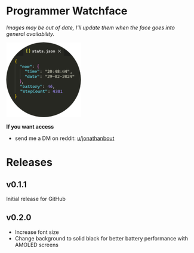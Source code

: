 # Programmer Watchface
_Images may be out of date, I'll update them when the face goes into general availability._

<img src="https://github.com/JonathanBout/programmer-watchface/blob/development/images/screenshot.png" width=200 height=200 />

**If you want access**
- send me a DM on reddit: [u/jonathanbout](https://www.reddit.com/user/JonathanBout/)

# Releases
## v0.1.1
Initial release for GitHub

## v0.2.0
- Increase font size
- Change background to solid black for better battery performance with AMOLED screens
